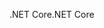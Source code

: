<span data-ttu-id="9e181-101">.NET Core</span><span class="sxs-lookup"><span data-stu-id="9e181-101">.NET Core</span></span>
